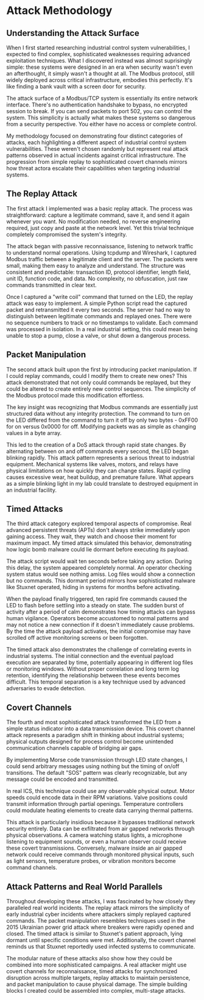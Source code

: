 
# Attack Methodology

## Understanding the Attack Surface

When I first started researching industrial control system vulnerabilities, I expected to find complex, sophisticated weaknesses requiring advanced exploitation techniques. What I discovered instead was almost suprisingly simple: these systems were designed in an era when security wasn't even an afterthought, it simply wasn't a thought at all. The Modbus protocol, still widely deployed across critical infrastructure, embodies this perfectly. It's like finding a bank vault with a screen door for security.

The attack surface of a Modbus/TCP system is essentially its entire network interface. There's no authentication handshake to bypass, no encrypted session to break. If you can send packets to port 502, you can control the system. This simplicity is actually what makes these systems so dangerous from a security perspective. You either have no access or complete control.

My methodology focused on demonstrating four distinct categories of attacks, each highlighting a different aspect of industrial control system vulnerabilities. These weren't chosen randomly but represent real attack patterns observed in actual incidents against critical infrastructure. The progression from simple replay to sophisticated covert channels mirrors how threat actora escalate their capabilities when targeting industrial systems.

## The Replay Attack

The first attack I implemented was a basic replay attack. The process was straightforward: capture a legitimate command, save it, and send it again whenever you want. No modification needed, no reverse engineering required, just copy and paste at the network level. Yet this trivial technique completely compromised the system's integrity.

The attack began with passive reconnaissance, listening to network traffic to understand normal operations. Using tcpdump and Wireshark, I captured Modbus traffic between a legitimate client and the server. The packets were small, making them easy to analyze and understand. The structure was consistent and predictable: transaction ID, protocol identifier, length field, unit ID, function code, and data. No complexity, no obfuscation, just raw commands transmitted in clear text.

Once I captured a "write coil" command that turned on the LED, the replay attack was easy to implement. A simple Python script read the captured packet and retransmitted it every two seconds. The server had no way to distinguish between legitimate commands and replayed ones. There were no sequence numbers to track or no timestamps to validate. Each command was processed in isolation. In a real industrial setting, this could mean being unable to stop a pump, close a valve, or shut down a dangerous process. 

## Packet Manipulation

The second attack built upon the first by introducing packet manipulation. If I could replay commands, could I modify them to create new ones? This attack demonstrated that not only could commands be replayed, but they could be altered to create entirely new control sequences. The simplicity of the Modbus protocol made this modification effortless.

The key insight was recognizing that Modbus commands are essentially just structured data without any integrity protection. The command to turn on the LED differed from the command to turn it off by only two bytes - 0xFF00 for on versus 0x0000 for off. Modifying packets was as simple as changing values in a byte array.

This led to the creation of a DoS attack through rapid state changes. By alternating between on and off commands every second, the LED began blinking rapidly. This attack pattern represents a serious threat to industrial equipment. Mechanical systems like valves, motors, and relays have physical limitations on how quickly they can change states. Rapid cycling causes excessive wear, heat buildup, and premature failure. What appears as a simple blinking light in my lab could translate to destroyed equipment in an industrial facility.

## Timed Attacks

The third attack category explored temporal aspects of compromise. Real advanced persistent threats (APTs) don't always strike immediately upon gaining access. They wait, they watch and choose their moment for maximum impact. My timed attack simulated this behavior, demonstrating how logic bomb malware could lie dormant before executing its payload.

The attack script would wait ten seconds before taking any action. During this delay, the system appeared completely normal. An operator checking system status would see nothing amiss. Log files would show a connection but no commands. This dormant period mirrors how sophisticated malware like Stuxnet operated, hiding in systems for months before activating.

When the payload finally triggered, ten rapid fire commands caused the LED to flash before settling into a steady on state. The sudden burst of activity after a period of calm demonstrates how timing attacks can bypass human vigilance. Operators become accustomed to normal patterns and may not notice a new connection if it doesn't immediately cause problems. By the time the attack payload activates, the initial compromise may have scrolled off active monitoring screens or been forgotten.

The timed attack also demonstrates the challenge of correlating events in industrial systems. The initial connection and the eventual payload execution are separated by time, potentially appearing in different log files or monitoring windows. Without proper correlation and long term log retention, identifying the relationship between these events becomes difficult. This temporal separation is a key technique used by advanced adversaries to evade detection.

## Covert Channels

The fourth and most sophisticated attack transformed the LED from a simple status indicator into a data transmission device. This covert channel attack represents a paradigm shift in thinking about industrial systems; physical outputs designed for process control become unintended communication channels capable of bridging air gaps.

By implementing Morse code transmission through LED state changes, I could send arbitrary messages using nothing but the timing of on/off transitions. The default "SOS" pattern was clearly recognizable, but any message could be encoded and transmitted.

In real ICS, this technique could use any observable physical output. Motor speeds could encode data in their RPM variations. Valve positions could transmit information through partial openings. Temperature controllers could modulate heating elements to create data carrying thermal patterns.

This attack is particularly insidious because it bypasses traditional network security entirely. Data can be exfiltrated from air gapped networks through physical observations. A camera watching status lights, a microphone listening to equipment sounds, or even a human observer could receive these covert transmissions. Conversely, malware inside an air gapped network could receive commands through monitored physical inputs, such as light sensors, temperature probes, or vibration monitors become command channels.

## Attack Patterns and Real World Parallels

Throughout developing these attacks, I was fascinated by how closely they paralleled real world incidents. The replay attack mirrors the simplicity of early industrial cyber incidents where attackers simply replayed captured commands. The packet manipulation resembles techniques used in the 2015 Ukrainian power grid attack where breakers were rapidly opened and closed. The timed attack is similar to Stuxnet's patient approach, lying dormant until specific conditions were met. Additionally, the covert channel reminds us that Stuxnet reportedly used infected systems to communicate.

The modular nature of these attacks also show how they could be combined into more sophisticated campaigns. A real attacker might use covert channels for reconnaissance, timed attacks for synchronized disruption across multiple targets, replay attacks to maintain persistence, and packet manipulation to cause physical damage. The simple building blocks I created could be assembled into complex, multi-stage attacks.
